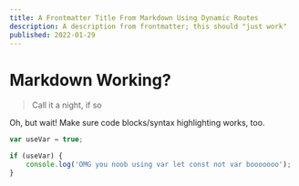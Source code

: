 ```yaml
---
title: A Frontmatter Title From Markdown Using Dynamic Routes
description: A description from frontmatter; this should "just work"
published: 2022-01-29
---
```


# Markdown Working?

> Call it a night, if so

Oh, but wait! Make sure code blocks/syntax highlighting works, too.

```js
var useVar = true;

if (useVar) {
	console.log('OMG you noob using var let const not var booooooo');
}
```
